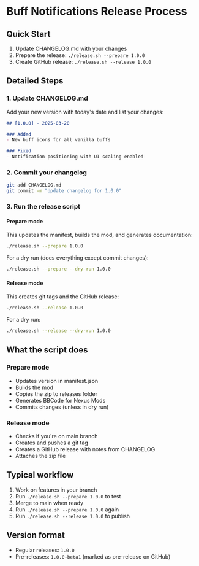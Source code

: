 # Buff Notifications Release Process

## Quick Start

1. Update CHANGELOG.md with your changes
2. Prepare the release: `./release.sh --prepare 1.0.0`
3. Create GitHub release: `./release.sh --release 1.0.0`

## Detailed Steps

### 1. Update CHANGELOG.md

Add your new version with today's date and list your changes:

```markdown
## [1.0.0] - 2025-03-20

### Added
- New buff icons for all vanilla buffs

### Fixed
- Notification positioning with UI scaling enabled
```

### 2. Commit your changelog

```bash
git add CHANGELOG.md
git commit -m "Update changelog for 1.0.0"
```

### 3. Run the release script

#### Prepare mode

This updates the manifest, builds the mod, and generates documentation:

```bash
./release.sh --prepare 1.0.0
```

For a dry run (does everything except commit changes):
```bash
./release.sh --prepare --dry-run 1.0.0
```

#### Release mode

This creates git tags and the GitHub release:

```bash
./release.sh --release 1.0.0
```

For a dry run:
```bash
./release.sh --release --dry-run 1.0.0
```

## What the script does

### Prepare mode
- Updates version in manifest.json
- Builds the mod
- Copies the zip to releases folder
- Generates BBCode for Nexus Mods
- Commits changes (unless in dry run)

### Release mode
- Checks if you're on main branch
- Creates and pushes a git tag
- Creates a GitHub release with notes from CHANGELOG
- Attaches the zip file

## Typical workflow

1. Work on features in your branch
2. Run `./release.sh --prepare 1.0.0` to test
3. Merge to main when ready
4. Run `./release.sh --prepare 1.0.0` again
5. Run `./release.sh --release 1.0.0` to publish

## Version format

- Regular releases: `1.0.0`
- Pre-releases: `1.0.0-beta1` (marked as pre-release on GitHub)

